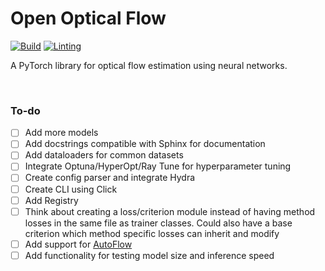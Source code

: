 # Open Optical Flow

[![Build](https://github.com/neu-vig/openoptflow/actions/workflows/package-test.yml/badge.svg)](https://github.com/neu-vig/openoptflow/actions/workflows/package-test.yml)
[![Linting](https://github.com/neu-vig/openoptflow/actions/workflows/linting.yml/badge.svg)](https://github.com/neu-vig/openoptflow/actions/workflows/linting.yml)

A PyTorch library for optical flow estimation using neural networks.


<br>

### To-do

- [ ] Add more models
- [ ] Add docstrings compatible with Sphinx for documentation
- [ ] Add dataloaders for common datasets
- [ ] Integrate Optuna/HyperOpt/Ray Tune for hyperparameter tuning
- [ ] Create config parser and integrate Hydra
- [ ] Create CLI using Click
- [ ] Add Registry
- [ ] Think about creating a loss/criterion module instead of having method losses in the same file as trainer classes. Could also have a base criterion which method specific losses can inherit and modify
- [ ] Add support for [AutoFlow](https://autoflow-google.github.io/#code)
- [ ] Add functionality for testing model size and inference speed